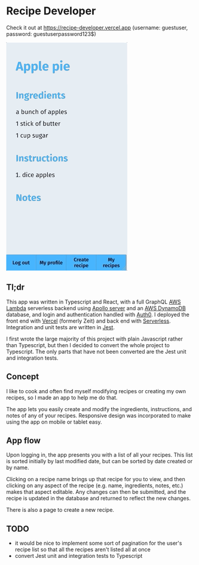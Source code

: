 # Recipe Developer

Check it out at https://recipe-developer.vercel.app (username: guestuser, password: guestuserpassword123\$)

![gif](recipe-developer.gif)

## Tl;dr

This app was written in Typescript and React, with a full GraphQL [AWS Lambda][aws lambda] serverless backend using [Apollo server][apollo-server] and an [AWS DynamoDB][dynamodb] database, and login and authentication handled with [Auth0][auth0]. I deployed the front end with [Vercel] (formerly Zeit) and back end with [Serverless][serverless]. Integration and unit tests are written in [Jest][jest].

I first wrote the large majority of this project with plain Javascript rather than Typescript, but then I decided to convert the whole project to Typescript. The only parts that have not been converted are the Jest unit and integration tests.

## Concept

I like to cook and often find myself modifying recipes or creating my own recipes, so I made an app to help me do that.

The app lets you easily create and modify the ingredients, instructions, and notes of any of your recipes. Responsive design was incorporated to make using the app on mobile or tablet easy.

## App flow

Upon logging in, the app presents you with a list of all your recipes. This list is sorted initially by last modified date, but can be sorted by date created or by name.

Clicking on a recipe name brings up that recipe for you to view, and then clicking on any aspect of the recipe (e.g. name, ingredients, notes, etc.) makes that aspect editable. Any changes can then be submitted, and the recipe is updated in the database and returned to reflect the new changes.

There is also a page to create a new recipe.

## TODO

- it would be nice to implement some sort of pagination for the user's recipe list so that all the recipes aren't listed all at once
- convert Jest unit and integration tests to Typescript

[aws lambda]: https://aws.amazon.com/lambda/
[apollo-server]: https://www.apollographql.com/docs/apollo-server/
[auth0]: https://auth0.com/
[dynamodb]: https://aws.amazon.com/dynamodb/
[serverless]: https://www.serverless.com/
[vercel]: https://vercel.com/
[jest]: https://jestjs.io/
